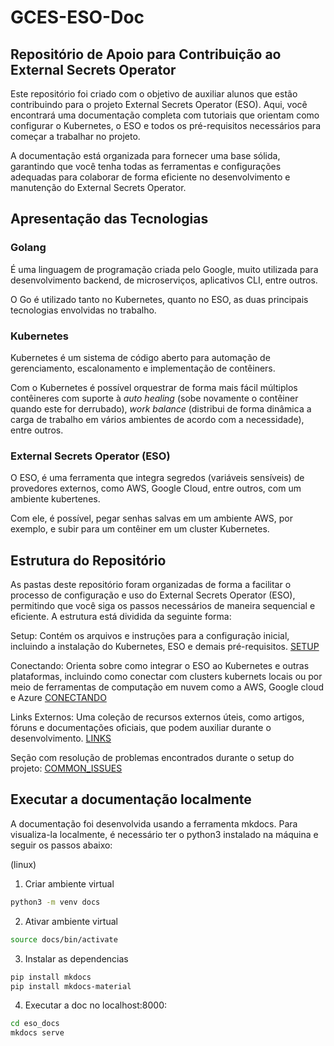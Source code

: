 # GCES-ESO-Doc

## Repositório de Apoio para Contribuição ao External Secrets Operator

Este repositório foi criado com o objetivo de auxiliar alunos que estão contribuindo para o projeto External Secrets Operator (ESO). Aqui, você encontrará uma documentação completa com tutoriais que orientam como configurar o Kubernetes, o ESO e todos os pré-requisitos necessários para começar a trabalhar no projeto.

A documentação está organizada para fornecer uma base sólida, garantindo que você tenha todas as ferramentas e configurações adequadas para colaborar de forma eficiente no desenvolvimento e manutenção do External Secrets Operator.

## Apresentação das Tecnologias

### Golang

É uma linguagem de programação criada pelo Google, muito utilizada para desenvolvimento backend, de microserviços, aplicativos CLI, entre outros.

O Go é utilizado tanto no Kubernetes, quanto no ESO, as duas principais tecnologias envolvidas no trabalho.

### Kubernetes

Kubernetes é um sistema de código aberto para automação de gerenciamento, escalonamento e implementação de contêiners.

Com o Kubernetes é possível orquestrar de forma mais fácil múltiplos contêineres com suporte à _auto healing_ (sobe novamente o contêiner quando este for derrubado), _work balance_ (distribui de forma dinâmica a carga de trabalho em vários ambientes de acordo com a necessidade), entre outros.

### External Secrets Operator (ESO)

O ESO, é  uma ferramenta que integra segredos (variáveis sensíveis) de provedores externos, como AWS, Google Cloud, entre outros, com um ambiente kubertenes.

Com ele, é possível, pegar senhas salvas em um ambiente AWS, por exemplo, e subir para um contêiner em um cluster Kubernetes.

## Estrutura do Repositório

As pastas deste repositório foram organizadas de forma a facilitar o processo de configuração e uso do External Secrets Operator (ESO), permitindo que você siga os passos necessários de maneira sequencial e eficiente. A estrutura está dividida da seguinte forma:

Setup: Contém os arquivos e instruções para a configuração inicial, incluindo a instalação do Kubernetes, ESO e demais pré-requisitos.
[SETUP](https://github.com/frmiza/GCES-ESO-Doc/tree/docs/eso_docs/docs/1-Setup)

Conectando: Orienta sobre como integrar o ESO ao Kubernetes e outras plataformas, incluindo como conectar com clusters kubernets locais ou por meio de ferramentas de computação em nuvem como a AWS, Google cloud e Azure
[CONECTANDO](https://github.com/frmiza/GCES-ESO-Doc/tree/docs/eso_docs/docs/2-Conectando)

Links Externos: Uma coleção de recursos externos úteis, como artigos, fóruns e documentações oficiais, que podem auxiliar durante o desenvolvimento.
[LINKS](https://github.com/frmiza/GCES-ESO-Doc/tree/docs/eso_docs/docs/3-Links)

Seção com resolução de problemas encontrados durante o setup do projeto:
[COMMON_ISSUES](https://github.com/frmiza/GCES-ESO-Doc/tree/97a27e5594df9a12945dda4746d4dabacd47b30f/eso_docs/docs/4-Common_issues)

## Executar a documentação localmente

A documentação foi desenvolvida usando a ferramenta mkdocs. Para visualiza-la localmente, é necessário ter o python3 instalado na máquina e seguir os passos abaixo:

(linux)

1. Criar ambiente virtual

```bash
python3 -m venv docs
```

2. Ativar ambiente virtual

```bash
source docs/bin/activate
```

3. Instalar as dependencias

```bash
pip install mkdocs
pip install mkdocs-material
```

4. Executar a doc no localhost:8000:

```bash
cd eso_docs
mkdocs serve
```
